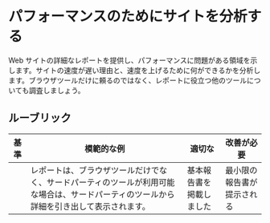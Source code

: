 # パフォーマンスのためにサイトを分析する

Web サイトの詳細なレポートを提供し、パフォーマンスに問題がある領域を示します。サイトの速度が遅い理由と、速度を上げるために何ができるかを分析します。ブラウザツールだけに頼るのではなく、レポートに役立つ他のツールについても調査しましょう。

## ルーブリック

| 基準 | 模範的な例                                                                                                                               | 適切な                   | 改善が必要                 |
| ---- | ---------------------------------------------------------------------------------------------------------------------------------------- | ------------------------ | -------------------------- |
|      | レポートは、ブラウザツールだけでなく、サードパーティのツールが利用可能な場合は、サードパーティのツールから詳細を引き出して表示されます。 | 基本報告書を掲載しました | 最小限の報告書が提示される |
